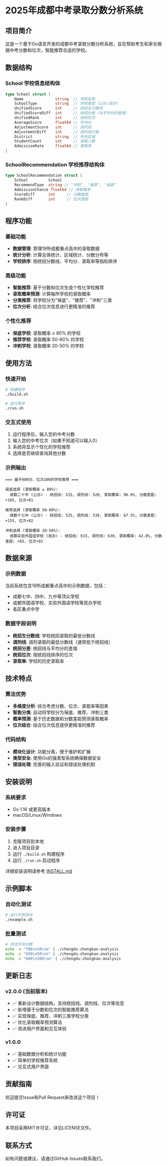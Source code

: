 # 2025年成都中考录取分数分析系统

## 项目简介

这是一个基于Go语言开发的成都中考录取分数分析系统，旨在帮助考生和家长根据中考分数和位次，智能推荐合适的学校。

## 数据结构

### School 学校信息结构体
```go
type School struct {
    Name              string  // 学校名称
    SchoolType        string  // 学校类型（公办/民办）
    UnifiedScore      int     // 统招生分数线
    UnifiedScoreDiff  int     // 统招分差（与平均分的差值）
    UnifiedRank       int     // 统招位次
    AverageScore      float64 // 平均分
    AdjustmentScore   int     // 调剂线
    AdjustmentDiff    int     // 调剂线分差
    District          string  // 所在区域
    StudentCount      int     // 录取人数
    AdmissionRate     float64 // 录取率
}
```

### SchoolRecommendation 学校推荐结构体
```go
type SchoolRecommendation struct {
    School         School
    RecommendType  string // "冲刺", "推荐", "保底"
    AdmissionChance float64 // 录取概率
    ScoreDiff      int     // 分数差距
    RankDiff       int     // 位次差距
}
```

## 程序功能

### 基础功能
- **数据管理**: 管理19所成都重点高中的录取数据
- **统计分析**: 计算总体统计、区域统计、分数分布等
- **学校排序**: 按统招分数线、平均分、录取率等指标排序

### 高级功能
- **智能推荐**: 基于分数和位次生成个性化学校推荐
- **录取概率预测**: 计算每所学校的录取概率
- **分类推荐**: 将学校分为"保底"、"推荐"、"冲刺"三类
- **位次分析**: 结合位次信息进行更精准的推荐

### 个性化推荐
- **保底学校**: 录取概率 ≥ 80% 的学校
- **推荐学校**: 录取概率 50-80% 的学校  
- **冲刺学校**: 录取概率 20-50% 的学校

## 使用方法

### 快速开始
```bash
# 构建程序
./build.sh

# 运行程序
./run.sh
```

### 交互式使用
1. 运行程序后，输入您的中考分数
2. 输入您的中考位次（如果不知道可以输入0）
3. 系统将显示个性化的学校推荐
4. 选择是否继续查询其他分数

### 示例输出
```
=== 基于680分、位次100的学校推荐 ===

保底选择 (录取概率 ≥ 80%):
  成都二十中 (公办) - 统招线: 515, 调剂线: 520, 录取概率: 96.0%, 分数差距: +165, 位次+81

推荐选择 (录取概率 50-80%):
  成都十七中 (公办) - 统招线: 525, 调剂线: 530, 录取概率: 67.5%, 分数差距: +155, 位次+82

冲刺选择 (录取概率 20-50%):
  成都实验外国语学校 (民办) - 统招线: 615, 调剂线: 630, 录取概率: 42.0%, 分数差距: +65, 位次+92
```

## 数据来源

### 示例数据
当前系统包含19所成都重点高中的示例数据，包括：
- 成都七中、四中、九中等顶尖学校
- 成都外国语学校、实验外国语学校等民办学校
- 各区重点中学

### 数据字段说明
- **统招生分数线**: 学校统招录取的最低分数线
- **调剂线**: 调剂录取的最低分数线（通常低于统招线）
- **统招分差**: 统招线与平均分的差值
- **统招位次**: 按统招线排序的位次
- **录取率**: 学校的历史录取率

## 技术特点

### 算法优势
- **多维度分析**: 综合考虑分数、位次、录取率等因素
- **智能分类**: 自动将学校分为保底、推荐、冲刺三类
- **概率预测**: 基于历史数据和分数差距预测录取概率
- **位次结合**: 结合位次信息提供更精准的推荐

### 代码结构
- **模块化设计**: 功能分离，便于维护和扩展
- **类型安全**: 使用Go的强类型系统确保数据安全
- **错误处理**: 完善的输入验证和错误处理机制

## 安装说明

### 系统要求
- Go 1.16 或更高版本
- macOS/Linux/Windows

### 安装步骤
1. 克隆项目到本地
2. 进入项目目录
3. 运行 `./build.sh` 构建程序
4. 运行 `./run.sh` 启动程序

详细安装说明请参考 [INSTALL.md](INSTALL.md)

## 示例脚本

### 自动化测试
```bash
# 运行示例测试
./example.sh
```

### 批量测试
```bash
# 测试不同分数
echo -e "700\n10\nn" | ./chengdu-zhongkao-analysis
echo -e "650\n50\nn" | ./chengdu-zhongkao-analysis
echo -e "600\n200\nn" | ./chengdu-zhongkao-analysis
```

## 更新日志

### v2.0.0 (当前版本)
- ✅ 重新设计数据结构，支持统招线、调剂线、位次等信息
- ✅ 新增基于分数和位次的智能推荐算法
- ✅ 实现保底、推荐、冲刺三类学校分类
- ✅ 优化录取概率预测算法
- ✅ 改进用户界面和交互体验

### v1.0.0
- ✅ 基础数据分析和统计功能
- ✅ 简单的学校推荐系统
- ✅ 交互式用户界面

## 贡献指南

欢迎提交Issue和Pull Request来改进这个项目！

## 许可证

本项目采用MIT许可证，详见LICENSE文件。

## 联系方式

如有问题或建议，请通过GitHub Issues联系我们。
